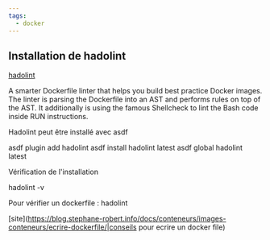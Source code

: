 ```yaml
---
tags:
  - docker
---
```


## Installation de hadolint

[hadolint](https://github.com/hadolint/hadolint)

A smarter Dockerfile linter that helps you build best practice Docker images. The linter is parsing the Dockerfile into an AST and performs rules on top of the AST. It additionally is using the famous Shellcheck to lint the Bash code inside RUN instructions.


Hadolint peut être installé avec asdf


  asdf plugin add hadolint
  asdf install hadolint latest
  asdf global hadolint latest
 
Vérification de l'installation 

  hadolint -v
  
Pour vérifier un dockerfile : hadolint <nom du docker file>

[site](https://blog.stephane-robert.info/docs/conteneurs/images-conteneurs/ecrire-dockerfile/|conseils pour ecrire un docker file)

